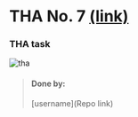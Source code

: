 # THA No. 7 [(link)](https://docs.google.com/document/d/1ElC4HVna2FO6SqeSd2zuUEuIC2CnnQQqsnOTpL9hydk/edit)

### THA task
![tha](https://cdn.discordapp.com/attachments/838394192324591646/854379598255358013/tha7.jpg)
<br>

> #### Done by:
>
> [username](Repo link) <br>

